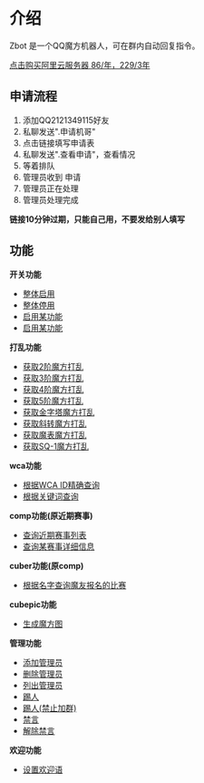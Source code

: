 # 介绍

Zbot 是一个QQ魔方机器人，可在群内自动回复指令。

[点击购买阿里云服务器 86/年，229/3年](https://www.aliyun.com/1111/2019/group-buying-share?ptCode=0395E9D1DB0BA57EA470A9338AF85AFB647C88CF896EF535&userCode=a6mqitia&share_source=copy_link)


## 申请流程
1. 添加QQ2121349115好友
2. 私聊发送".申请机哥"
3. 点击链接填写申请表
4. 私聊发送".查看申请"，查看情况
5. 等着排队
6. 管理员收到 申请
7. 管理员正在处理
8. 管理员处理完成

**链接10分钟过期，只能自己用，不要发给别人填写**

## 功能

**开关功能**

* [整体启用](../switch/readme.md#整体启用)
* [整体停用](../switch/readme.md#整体停用)
* [启用某功能](../switch/readme.md#启用某功能)
* [启用某功能](../switch/readme.md#启用某功能)

**打乱功能**

* [获取2阶魔方打乱](../scramble/readme.md#获取2阶魔方打乱)
* [获取3阶魔方打乱](../scramble/readme.md#获取3阶魔方打乱)
* [获取4阶魔方打乱](../scramble/readme.md#获取4阶魔方打乱)
* [获取5阶魔方打乱](../scramble/readme.md#获取5阶魔方打乱)
* [获取金字塔魔方打乱](../scramble/readme.md#获取金字塔魔方打乱)
* [获取斜转魔方打乱](../scramble/readme.md#获取斜转魔方打乱)
* [获取魔表魔方打乱](../scramble/readme.md#获取魔表魔方打乱)
* [获取SQ-1魔方打乱](../scramble/readme.md#获取sq-1魔方打乱)

**wca功能**

* [根据WCA ID精确查询](../wca/readme.md#根据wca-id精确查询)
* [根据关键词查询](../wca/readme.md#根据关键词查询)

**comp功能(原近期赛事)**

* [查询近期赛事列表](../comp/readme.md#查询近期赛事列表)
* [查询某赛事详细信息](../comp/readme.md#查询某赛事详细信息)

**cuber功能(原comp)**

* [根据名字查询魔友报名的比赛](../cuber/readme.md#根据名字查询魔友报名的比赛)

**cubepic功能**

* [生成魔方图](../cubepic/readme.md#生成魔方图)

**管理功能**

* [添加管理员](../admin/readme.md#添加管理员)
* [删除管理员](../admin/readme.md#删除管理员)
* [列出管理员](../admin/readme.md#列出管理员)
* [踢人](../admin/readme.md#踢人)
* [踢人(禁止加群)](../admin/readme.md#踢人-禁止加群)
* [禁言](../admin/readme.md#禁言)
* [解除禁言](../admin/readme.md#解除禁言)

**欢迎功能**

* [设置欢迎语](../welcome/readme.md#设置欢迎语)

